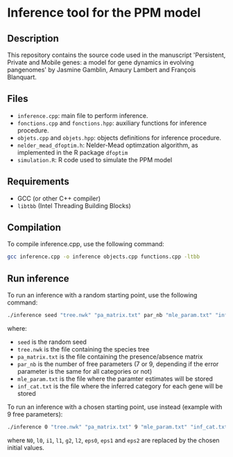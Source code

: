 # Inference tool for the PPM model

## Description
This repository contains the source code used in the manuscript 'Persistent, Private and Mobile genes: a model for gene dynamics in evolving pangenomes' by Jasmine Gamblin, Amaury Lambert and François Blanquart.

## Files
- `inference.cpp`: main file to perform inference.
- `fonctions.cpp` and `fonctions.hpp`: auxiliary functions for inference procedure.
- `objets.cpp` and `objets.hpp`: objects definitions for inference procedure.
- `nelder_mead_dfoptim.h`: Nelder-Mead optimzation algorithm, as implemented in the R package `dfoptim`
- `simulation.R`: R code used to simulate the PPM model

## Requirements
- GCC (or other C++ compiler)
- `libtbb` (Intel Threading Building Blocks)

## Compilation
To compile inference.cpp, use the following command:

```sh
gcc inference.cpp -o inference objects.cpp functions.cpp -ltbb
```

## Run inference
To run an inference with a random starting point, use the following command:
```sh
./inference seed "tree.nwk" "pa_matrix.txt" par_nb "mle_param.txt" "inf_cat.txt"
```
where:
- `seed` is the random seed
- `tree.nwk` is the file containing the species tree
- `pa_matrix.txt` is the file containing the presence/absence matrix
- `par_nb` is the number of free parameters (7 or 9, depending if the error parameter is the same for all categories or not)
- `mle_param.txt` is the file where the paramter estimates will be stored
- `inf_cat.txt` is the file where the inferred category for each gene will be stored


To run an inference with a chosen starting point, use instead (example with 9 free parameters):
```sh
./inference 0 "tree.nwk" "pa_matrix.txt" 9 "mle_param.txt" "inf_cat.txt" N0 l0 i1 l1 g2 l2 eps0 eps1 eps2
```
where `N0`, `l0`, `i1`, `l1`, `g2`, `l2`, `eps0`, `eps1` and `eps2` are replaced by the chosen initial values.
